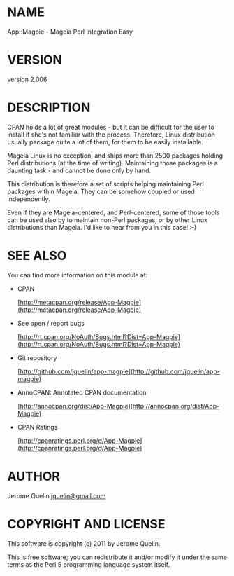 # NAME

App::Magpie - Mageia Perl Integration Easy

# VERSION

version 2.006

# DESCRIPTION

CPAN holds a lot of great modules - but it can be difficult for the user
to install if she's not familiar with the process. Therefore, Linux
distribution usually package quite a lot of them, for them to be easily
installable.

Mageia Linux is no exception, and ships more than 2500 packages holding
Perl distributions (at the time of writing). Maintaining those packages
is a daunting task - and cannot be done only by hand.

This distribution is therefore a set of scripts helping maintaining Perl
packages within Mageia. They can be somehow coupled or used
independently.

Even if they are Mageia-centered, and Perl-centered, some of those tools
can be used also by to maintain non-Perl packages, or by other Linux
distributions than Mageia. I'd like to hear from you in this case! :-)

# SEE ALSO

You can find more information on this module at:

- CPAN

    [http://metacpan.org/release/App-Magpie](http://metacpan.org/release/App-Magpie)

- See open / report bugs

    [http://rt.cpan.org/NoAuth/Bugs.html?Dist=App-Magpie](http://rt.cpan.org/NoAuth/Bugs.html?Dist=App-Magpie)

- Git repository

    [http://github.com/jquelin/app-magpie](http://github.com/jquelin/app-magpie)

- AnnoCPAN: Annotated CPAN documentation

    [http://annocpan.org/dist/App-Magpie](http://annocpan.org/dist/App-Magpie)

- CPAN Ratings

    [http://cpanratings.perl.org/d/App-Magpie](http://cpanratings.perl.org/d/App-Magpie)

# AUTHOR

Jerome Quelin <jquelin@gmail.com>

# COPYRIGHT AND LICENSE

This software is copyright (c) 2011 by Jerome Quelin.

This is free software; you can redistribute it and/or modify it under
the same terms as the Perl 5 programming language system itself.
